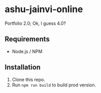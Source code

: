 # ashu-jainvi-online

Portfolio 2.0; Ok, I guess 4.0?

## Requirements

- Node.js / NPM

## Installation

1. Clone this repo.
2. Run `npm run build` to build prod version.
